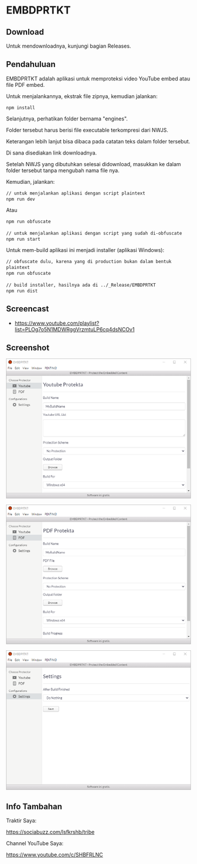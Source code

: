 # EMBDPRTKT

## Download

Untuk mendownloadnya, kunjungi bagian Releases.

## Pendahuluan

EMBDPRTKT adalah aplikasi untuk memproteksi video YouTube embed atau file PDF embed.

Untuk menjalankannya, ekstrak file zipnya, kemudian jalankan:

```
npm install
```

Selanjutnya, perhatikan folder bernama "engines".

Folder tersebut harus berisi file executable terkompresi dari NWJS.

Keterangan lebih lanjut bisa dibaca pada catatan teks dalam folder tersebut.

Di sana disediakan link downloadnya.

Setelah NWJS yang dibutuhkan selesai didownload, masukkan ke dalam folder tersebut tanpa mengubah nama file nya.

Kemudian, jalankan:

```
// untuk menjalankan aplikasi dengan script plaintext
npm run dev
```

Atau

```
npm run obfuscate

// untuk menjalankan aplikasi dengan script yang sudah di-obfuscate
npm run start
```

Untuk mem-build aplikasi ini menjadi installer (aplikasi Windows):

```
// obfuscate dulu, karena yang di production bukan dalam bentuk plaintext
npm run obfuscate

// build installer, hasilnya ada di ../_Release/EMBDPRTKT
npm run dist
```

## Screencast

- https://www.youtube.com/playlist?list=PLOg7o5N1MDWRggVrzmtuLP6cq4dsNCOv1

## Screenshot

![ScreenShot](https://github.com/shbfrlnc/EMBDPRTKT/blob/main/assets/EMBDPRTKT1.png)

![ScreenShot](https://github.com/shbfrlnc/EMBDPRTKT/blob/main/assets/EMBDPRTKT2.png)

![ScreenShot](https://github.com/shbfrlnc/EMBDPRTKT/blob/main/assets/EMBDPRTKT3.png)

## Info Tambahan

Traktir Saya:

https://sociabuzz.com/lsfkrshb/tribe

Channel YouTube Saya:

https://www.youtube.com/c/SHBFRLNC

